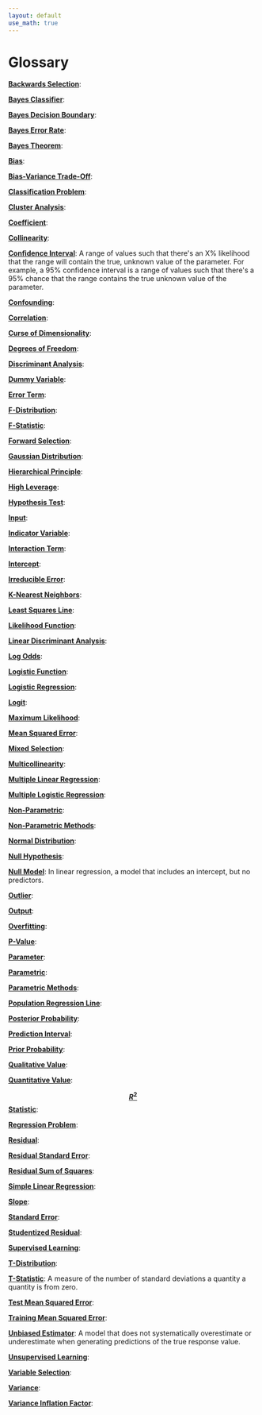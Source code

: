 ```yaml
---
layout: default
use_math: true
---
```


# Glossary

<a id="backwards-selection"></a>
**[Backwards Selection][#backwards-selection]**:

<a id="bayes-classifier"></a>
**[Bayes Classifier][#bayes-classifier]**:

<a id="bayes-decision-boundary"></a>
**[Bayes Decision Boundary][#bayes-decision-boundary]**:

<a id="bayes-error-rate"></a>
**[Bayes Error Rate][#bayes-error-rate]**:

<a id="bayes-theorem"></a>
**[Bayes Theorem][#bayes-theorem]**:

<a id="bias"></a>
**[Bias][#bias]**:

<a id="bias-variance-trade-off"></a>
**[Bias-Variance Trade-Off][#bias-variance-trade-off]**:

<a id="classification-problem"></a>
**[Classification Problem][#classification-problem]**:

<a id="cluster-analysis"></a>
**[Cluster Analysis][#cluster-analysis]**:

<a id="coefficient"></a>
**[Coefficient][#coefficient]**:

<a id="collinearity"></a>
**[Collinearity][#collinearity]**:

<a id="confidence-interval"></a>
**[Confidence Interval][#confidence-interval]**: A range of values such that
there's an X% likelihood that the range will contain the true, unknown value of
the parameter. For example, a 95% confidence interval is a range of values such
that there's a 95% chance that the range contains the true unknown value of the
parameter.

<a id="confounding"></a>
**[Confounding][#confounding]**:

<a id="correlation"></a>
**[Correlation][#correlation]**:

<a id="curse-of-dimensionality"></a>
**[Curse of Dimensionality][#curse-of-dimensionality]**:

<a id="degrees-of-freedom"></a>
**[Degrees of Freedom][#degrees-of-freedom]**:

<a id="discriminant-analysis"></a>
**[Discriminant Analysis][#discriminant-analysis]**:

<a id="dummy-variable"></a>
**[Dummy Variable][#dummy-variable]**:

<a id="error-term"></a>
**[Error Term][#error-term]**:

<a id="f-distribution"></a>
**[F-Distribution][#f-distribution]**:

<a id="f-statistic"></a>
**[F-Statistic][#f-statistic]**:

<a id="forward-selection"></a>
**[Forward Selection][#forward-selection]**:

<a id="gaussian-distribution"></a>
**[Gaussian Distribution][#gaussian-distribution]**:

<a id="hierarchical-principle"></a>
**[Hierarchical Principle][#hierarchical-principle]**:

<a id="high-leverage"></a>
**[High Leverage][#high-leverage]**:

<a id="hypothesis-test"></a>
**[Hypothesis Test][#hypothesis-test]**:

<a id="input"></a>
**[Input][#input]**:

<a id="indicator-variable"></a>
**[Indicator Variable][#indicator-variable]**:

<a id="interaction-term"></a>
**[Interaction Term][#interaction-term]**:

<a id="intercept"></a>
**[Intercept][#intercept]**:

<a id="irreducible-error"></a>
**[Irreducible Error][#irreducible-error]**:

<a id="k-nearest-neighbors"></a>
**[K-Nearest Neighbors][#k-nearest-neighbors]**:

<a id="least-squares-line"></a>
**[Least Squares Line][#least-squares-line]**:

<a id="likelihood-function"></a>
**[Likelihood Function][#likelihood-function]**:

<a id="linear-discriminant-analysis"></a>
**[Linear Discriminant Analysis][#linear-discriminant-analysis]**:

<a id="log-odds"></a>
**[Log Odds][#log-odds]**:

<a id="logistic-function"></a>
**[Logistic Function][#logistic-function]**:

<a id="logistic-regression"></a>
**[Logistic Regression][#logistic-regression]**:

<a id="logit"></a>
**[Logit][#logit]**:

<a id="maximum-likelihood"></a>
**[Maximum Likelihood][#maximum-likelihood]**:

<a id="mean-square-error"></a>
**[Mean Squared Error][#mean-squared-error]**:

<a id="mixed-selection"></a>
**[Mixed Selection][#mixed-selection]**:

<a id="multicollinearity"></a>
**[Multicollinearity][#multicollinearity]**:

<a id="multiple-linear-regression"></a>
**[Multiple Linear Regression][#multiple-linear-regression]**:

<a id="multiple-logistic-regression"></a>
**[Multiple Logistic Regression][#multiple-logistic-regression]**:

<a id="non-parametric"></a>
**[Non-Parametric][#non-parametric]**:

<a id="non-parametric-methods"></a>
**[Non-Parametric Methods][#non-parametric-methods]**:

<a id="normal-distribution"></a>
**[Normal Distribution][#normal-distribution]**:

<a id="null-hypothesis"></a>
**[Null Hypothesis][#null-hypothesis]**:

<a id="null-model"></a>
**[Null Model][#null-model]**: In linear regression, a model that includes an
intercept, but no predictors.

<a id="outlier"></a>
**[Outlier][#outlier]**:

<a id="output"></a>
**[Output][#output]**:

<a id="overfitting"></a>
**[Overfitting][#overfitting]**:

<a id="p-value"></a>
**[P-Value][#p-value]**:

<a id="parameter"></a>
**[Parameter][#parameter]**:

<a id="parametric"></a>
**[Parametric][#parametric]**:

<a id="parametric-methods"></a>
**[Parametric Methods][#parametric-methods]**:

<a id="population-regression-line"></a>
**[Population Regression Line][#population-regression-line]**:

<a id="posterior-probability"></a>
**[Posterior Probability][#posterior-probability]**:

<a id="prediction-interval"></a>
**[Prediction Interval][#prediction-interval]**:

<a id="prior-probability"></a>
**[Prior Probability][#prior-probability]**:

<a id="qualitative-value"></a>
**[Qualitative Value][#qualitative-value]**:

<a id="quantitative-value"></a>
**[Quantitative Value][#quantitative-value]**:

<a id="r-squared-statistic"></a>
**[$$ R^{2} $$ Statistic][#r-squared-statistic]**:

<a id="regression-problem"></a>
**[Regression Problem][#regression-problem]**:

<a id="residual"></a>
**[Residual][#residual]**:

<a id="residual-standard-error"></a>
**[Residual Standard Error][#residual-standard-error]**:

<a id="residual-sum-of-squares"></a>
**[Residual Sum of Squares][#residual-sum-of-squares]**:

<a id="simple-linear-regression"></a>
**[Simple Linear Regression][#simple-linear-regression]**:

<a id="slope"></a>
**[Slope][#slope]**:

<a id="standard-error"></a>
**[Standard Error][#standard-error]**:

<a id="studentized-residual"></a>
**[Studentized Residual][#studentized-residual]**:

<a id="supervised-learning"></a>
**[Supervised Learning][#supervised-learning]**:

<a id="t-distribution"></a>
**[T-Distribution][#t-distribution]**:

<a id="t-statistic"></a>
**[T-Statistic][#t-statistic]**: A measure of the number of standard deviations
a quantity a quantity is from zero.

<a id="test-mean-squared-error"></a>
**[Test Mean Squared Error][#test-mean-squared-error]**:

<a id="training-mean-squared-error"></a>
**[Training Mean Squared Error][#training-mean-squared-error]**:

<a id="unbiased-estimator"></a>
**[Unbiased Estimator][#unbiased-estimator]**: A model that does not
systematically overestimate or underestimate when generating predictions of the
true response value.

<a id="unsupervised-learning"></a>
**[Unsupervised Learning][#unsupervised-learning]**:

<a id="variable-selection"></a>
**[Variable Selection][#variable-selection]**:

<a id="variance"></a>
**[Variance][#variance]**:

<a id="variance-inflation-factor"></a>
**[Variance Inflation Factor][#variance-inflation-factor]**:

[#backwards-selection]: #backwards-selection "Backwards Selection"
[#bayes-classifier]: #bayes-classifier "Bayes Classifier"
[#bayes-decision-boundary]: #bayes-decision-boundary "Bayes Decision Boundary"
[#bayes-error-rate]: #bayes-error-rate "Bayes Error Rate"
[#bayes-theorem]: #bayes-theorem "Bayes Theorem"
[#bias]: #bias "Bias"
[#bias-variance-trade-off]: #bias-variance-trade-off "Bias-Variance Trade-Off"
[#classification-problem]: #classification-problem "Classification Problem"
[#cluster-analysis]: #cluster-analysis "Cluster Analysis"
[#coefficient]: #coefficient "Coefficient"
[#collinearity]: #collinearity "Collinearity"
[#confidence-interval]: #confidence-interval "Confidence Interval"
[#confounding]: #confounding "Confounding"
[#correlation]: #correlation "Correlation"
[#curse-of-dimensionality]: #curse-of-dimensionality "Curse of Dimensionality"
[#degrees-of-freedom]: #degrees-of-freedom "Degrees of Freedom"
[#discriminant-analysis]: #discriminant-analysis "Discriminant Analysis"
[#dummy-variable]: #dummy-variable "Dummy Variable"
[#error-term]: #error-term "Error Term"
[#f-distribution]: #f-distribution "F-Distribution"
[#f-statistic]: #f-statistic "F-Statistic"
[#forward-selection]: #forward-selection "Forward Selection"
[#gaussian-distribution]: #gaussian-distribution "Gaussian Distribution"
[#hierarchical-principle]: #hierarchical-principle "Hierarchical Principle"
[#high-leverage]: #high-leverage "High Leverage"
[#hypothesis-test]: #hypothesis-test "Hypothesis Test"
[#input]: #input "Input"
[#indicator-variable]: #indicator-variable "Indicator Variable"
[#interaction-term]: #interaction-term "Interaction Term"
[#intercept]: #intercept "Intercept"
[#irreducible-error]: #irreducible-error "Irreducible Error"
[#k-nearest-neighbors]: #k-nearest-neighbors "K-Nearest Neighbors"
[#least-squares-line]: #least-squares-line "Least Squares Line"
[#likelihood-function]: #likelihood-function "Likelihood Function"
[#linear-discriminant-analysis]: #linear-discriminant-analysis "Linear Discriminant Analysis"
[#log-odds]: #log-odds "Log-Odds"
[#logistic-function]: #logistic-function "Logistic Function"
[#logistic-regression]: #logistic-regression "Logistic Regression"
[#logit]: #logit "Logit"
[#maximum-likelihood]: #maximum-likelihood "Maximum Likelihood"
[#mean-squared-error]: #mean-squared-error "Mean Squared Error"
[#mixed-selection]: #mixed-selection "Mixed Selection"
[#multicollinearity]: #multicollinearity "Multicollinearity"
[#multiple-linear-regression]: #multiple-linear-regression "Multiple Linear Regression"
[#multiple-logistic-regression]: #multiple-logistic-regression "Multiple Logistic Regression"
[#normal-distribution]: #normal-distribution "Normal Distribution"
[#non-parametric]: #non-parametric "Non-Parametric"
[#non-parametric-methods]: #non-parametric-methods "Non-Parametric Methods"
[#null-hypothesis]: #null-hypothesis "Null Hypothesis"
[#null-model]: #null-model "Null Model"
[#output]: #output "Output"
[#outlier]: #outlier "Outlier"
[#overfitting]: #overfitting "Overfitting"
[#p-value]: #p-value "P-Value"
[#parameter]: #parameter "Parameter"
[#parametric]: #parametric "Parametric"
[#parametric-methods]: #parametric-methods "Parametric Methods"
[#population-regression-line]: #population-regression-line "Population Regression Line"
[#posterior-probability]: #posterior-probability "Posterior Probability"
[#prediction-interval]: #prediction-interval "Prediction Interval"
[#prior-probability]: #prior-probability "Prior Probability"
[#qualitative-value]: #qualitative-value "Qualitative Value"
[#quantitative-value]: #quantitative-value "Quantitative Value"
[#r-squared-statistic]: #r-squared-statistic "R Squared Statistic"
[#regression-problem]: #regression-problem "Regression Problem"
[#residual]: #residual "Residual"
[#residual-standard-error]: #residual-standard-error "Residual Standard Error"
[#residual-sum-of-squares]: #residual-sum-of-squares "Residual Sum of Squares"
[#simple-linear-regression]: #simple-linear-regression "Simple Linear Regression"
[#slope]: #slope "Slope"
[#standard-error]: #standard-error "Standard Error"
[#studentized-residual]: #studentized-residual "Studentized Residual"
[#supervised-learning]: #supervised-learning "Supervised Learning"
[#test-mean-squared-error]: #test-mean-squared-error "Test Mean Squared Error"
[#training-mean-squared-error]: #training-mean-squared-error "Training Mean Squared Error"
[#t-distribution]: #t-distribution "T-Distribution"
[#t-statistic]: #t-statistic "T-Statistic"
[#unsupervised-learning]: #unsupervised-learning "Unsupervised Learning"
[#unbiased-estimator]: #unbiased-estimator "Unbiased Estimator"
[#variable-selection]: #variable-selection "Variable Selection"
[#variance]: #variance "Variance"
[#variance-inflation-factor]: #variance-inflation-factor "Variance Inflation Factor"
